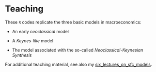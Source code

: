 # Teaching

These `R` codes replicate the three basic models in macroeconomics:

- An early *neoclassical* model
  
- A *Keynes-like* model
  
- The model associated with the so-called *Neoclassical-Keynesian Synthesis*

For additional teaching material, see also my [six_lectures_on_sfc_models](https://github.com/marcoverpas/Six_lectures_on_sfc_models).
